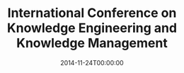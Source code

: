 ---
acronym: EKAW 2014
date: '2014-11-24T00:00:00'
ext_url: http://www.ida.liu.se/conferences/EKAW14/
location: "Link\xF6ping, Sweden"
submission_date: '2014-07-09T00:00:00'
title: International Conference on Knowledge Engineering and Knowledge Management
---